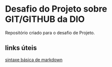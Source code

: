 # Desafio do Projeto sobre GIT/GITHUB da DIO
Repositório criado para o desafio de Projeto.

## links úteis

[sintaxe básica de markdown](https://www.markdownguide.org/)

